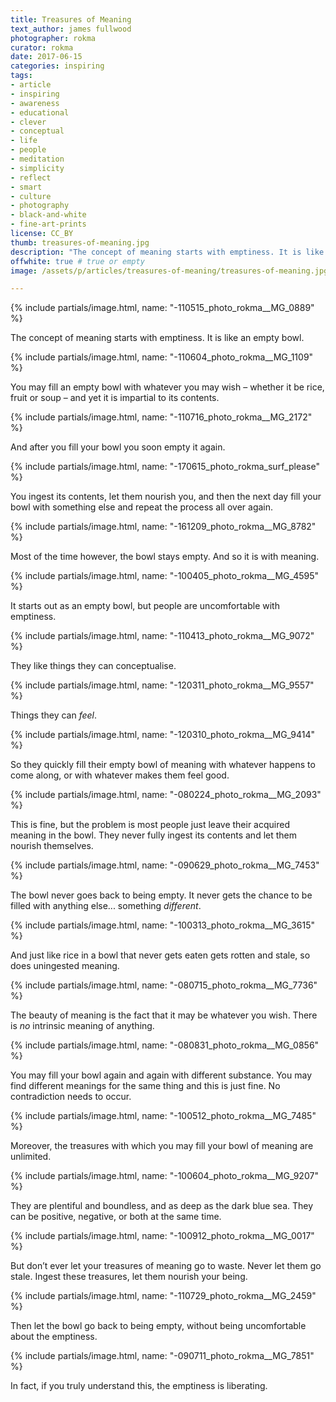 ```yaml
---
title: Treasures of Meaning
text_author: james fullwood
photographer: rokma
curator: rokma
date: 2017-06-15
categories: inspiring
tags:
- article
- inspiring
- awareness
- educational
- clever
- conceptual
- life
- people
- meditation
- simplicity
- reflect
- smart
- culture
- photography
- black-and-white
- fine-art-prints
license: CC_BY
thumb: treasures-of-meaning.jpg
description: "The concept of meaning starts with emptiness. It is like an empty bowl. You may fill an empty bowl with whatever you may wish – whether it be rice, fruit or soup – and yet it is impartial to its contents. And after you fill your bowl you soon empty it again. You ingest its contents, let them nourish you, and then the next day fill your bowl with something else and repeat the process all over again."
offwhite: true # true or empty
image: /assets/p/articles/treasures-of-meaning/treasures-of-meaning.jpg

---
```

{% include partials/image.html, name: "-110515_photo_rokma__MG_0889" %}

The concept of meaning starts with emptiness. It is like an empty bowl.


{% include partials/image.html, name: "-110604_photo_rokma__MG_1109" %}

You may fill an empty bowl with whatever you may wish – whether it be rice, fruit or soup – and yet it is impartial to its contents.


{% include partials/image.html, name: "-110716_photo_rokma__MG_2172" %}

And after you fill your bowl you soon empty it again.


{% include partials/image.html, name: "-170615_photo_rokma_surf_please" %}

You ingest its contents, let them nourish you, and then the next day fill your bowl with something else and repeat the process all over again.


{% include partials/image.html, name: "-161209_photo_rokma__MG_8782" %}

Most of the time however, the bowl stays empty. And so it is with meaning.


{% include partials/image.html, name: "-100405_photo_rokma__MG_4595" %}

It starts out as an empty bowl, but people are uncomfortable with emptiness.


{% include partials/image.html, name: "-110413_photo_rokma__MG_9072" %}

They like things they can conceptualise.


{% include partials/image.html, name: "-120311_photo_rokma__MG_9557" %}

Things they can _feel_.


{% include partials/image.html, name: "-120310_photo_rokma__MG_9414" %}

So they quickly fill their empty bowl of meaning with whatever happens to come along, or with whatever makes them feel good.



{% include partials/image.html, name: "-080224_photo_rokma__MG_2093" %}

This is fine, but the problem is most people just leave their acquired meaning in the bowl. They never fully ingest its contents and let them nourish themselves.



{% include partials/image.html, name: "-090629_photo_rokma__MG_7453" %}

The bowl never goes back to being empty. It never gets the chance to be filled with anything else... something _different_.



{% include partials/image.html, name: "-100313_photo_rokma__MG_3615" %}

And just like rice in a bowl that never gets eaten gets rotten and stale, so does uningested meaning.



{% include partials/image.html, name: "-080715_photo_rokma__MG_7736" %}

The beauty of meaning is the fact that it may be whatever you wish. There is _no_ intrinsic meaning of anything.



{% include partials/image.html, name: "-080831_photo_rokma__MG_0856" %}

You may fill your bowl again and again with different substance. You may find different
meanings for the same thing and this is just fine. No contradiction needs to occur.



{% include partials/image.html, name: "-100512_photo_rokma__MG_7485" %}

Moreover, the treasures with which you may fill your bowl of meaning are unlimited.



{% include partials/image.html, name: "-100604_photo_rokma__MG_9207" %}

They are plentiful and boundless, and as deep as the dark blue sea. They can be positive, negative, or both at the same time.



{% include partials/image.html, name: "-100912_photo_rokma__MG_0017" %}

But don’t ever let your treasures of meaning go to waste. Never let them go stale. Ingest these treasures, let them nourish your being.



{% include partials/image.html, name: "-110729_photo_rokma__MG_2459" %}

Then let the bowl go back to being empty, without being uncomfortable about the emptiness.



{% include partials/image.html, name: "-090711_photo_rokma__MG_7851" %}

In fact, if you truly understand this, the emptiness is liberating.
